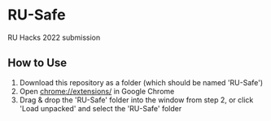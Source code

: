 # RU-Safe
RU Hacks 2022 submission

## How to Use
1. Download this repository as a folder (which should be named 'RU-Safe')
2. Open [chrome://extensions/](chrome://extensions/) in Google Chrome
3. Drag & drop the 'RU-Safe' folder into the window from step 2, or click 'Load unpacked' and select the 'RU-Safe' folder
